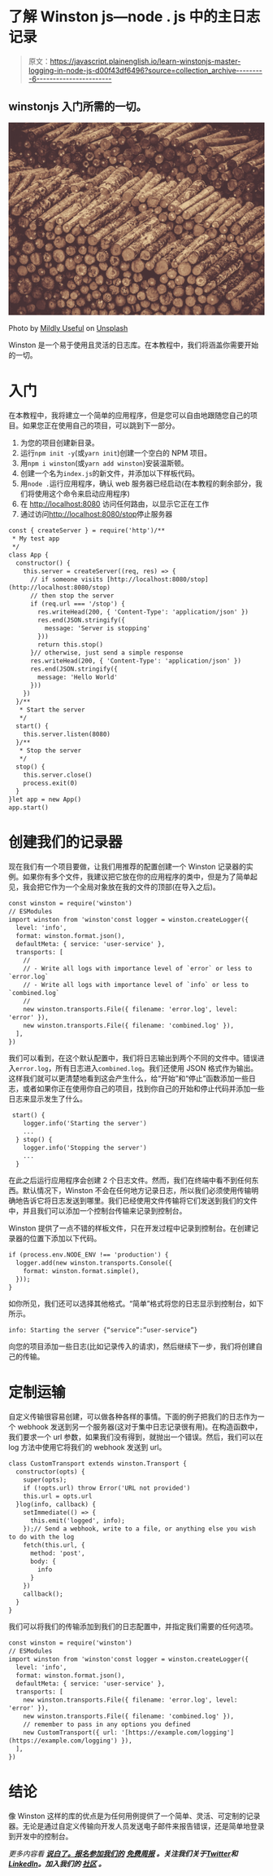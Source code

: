 # 了解 Winston js—node . js 中的主日志记录

> 原文：<https://javascript.plainenglish.io/learn-winstonjs-master-logging-in-node-js-d00f43df6496?source=collection_archive---------6----------------------->

## winstonjs 入门所需的一切。

![](img/217672c059527ed49d6bde52a2375eaa.png)

Photo by [Mildly Useful](https://unsplash.com/@usefulcollective?utm_source=medium&utm_medium=referral) on [Unsplash](https://unsplash.com?utm_source=medium&utm_medium=referral)

Winston 是一个易于使用且灵活的日志库。在本教程中，我们将涵盖你需要开始的一切。

# **入门**

在本教程中，我将建立一个简单的应用程序，但是您可以自由地跟随您自己的项目。如果您正在使用自己的项目，可以跳到下一部分。

1.  为您的项目创建新目录。
2.  运行`npm init -y`(或`yarn init`)创建一个空白的 NPM 项目。
3.  用`npm i winston`(或`yarn add winston`)安装温斯顿。
4.  创建一个名为`index.js`的新文件，并添加以下样板代码。
5.  用`node .`运行应用程序，确认 web 服务器已经启动(在本教程的剩余部分，我们将使用这个命令来启动应用程序)
6.  在 [http://localhost:8080](http://localhost:8080) 访问任何路由，以显示它正在工作
7.  通过访问[http://localhost:8080/stop](http://localhost:8080/stop)停止服务器

```
const { createServer } = require('http')/**
 * My test app
 */
class App {
  constructor() {
    this.server = createServer((req, res) => {
      // if someone visits [http://localhost:8080/stop](http://localhost:8080/stop)
      // then stop the server
      if (req.url === '/stop') {
        res.writeHead(200, { 'Content-Type': 'application/json' })
        res.end(JSON.stringify({
          message: 'Server is stopping'
        }))
        return this.stop()
      }// otherwise, just send a simple response
      res.writeHead(200, { 'Content-Type': 'application/json' })
      res.end(JSON.stringify({
        message: 'Hello World'
      }))
    })
  }/**
   * Start the server
   */
  start() {
    this.server.listen(8080)
  }/**
   * Stop the server
   */
  stop() {
    this.server.close()
    process.exit(0)
  }
}let app = new App()
app.start()
```

# **创建我们的记录器**

现在我们有一个项目要做，让我们用推荐的配置创建一个 Winston 记录器的实例。如果你有多个文件，我建议把它放在你的应用程序的类中，但是为了简单起见，我会把它作为一个全局对象放在我的文件的顶部(在导入之后)。

```
const winston = require('winston')
// ESModules
import winston from 'winston'const logger = winston.createLogger({
  level: 'info',
  format: winston.format.json(),
  defaultMeta: { service: 'user-service' },
  transports: [
    //
    // - Write all logs with importance level of `error` or less to `error.log`
    // - Write all logs with importance level of `info` or less to `combined.log`
    //
    new winston.transports.File({ filename: 'error.log', level: 'error' }),
    new winston.transports.File({ filename: 'combined.log' }),
  ],
})
```

我们可以看到，在这个默认配置中，我们将日志输出到两个不同的文件中。错误进入`error.log`，所有日志进入`combined.log`。我们还使用 JSON 格式作为输出。这样我们就可以更清楚地看到这会产生什么，给“开始”和“停止”函数添加一些日志，或者如果你正在使用你自己的项目，找到你自己的开始和停止代码并添加一些日志来显示发生了什么。

```
 start() {
    logger.info('Starting the server')
    ...
  } stop() {
    logger.info('Stopping the server')
    ...
  }
```

在此之后运行应用程序会创建 2 个日志文件。然而，我们在终端中看不到任何东西。默认情况下，Winston 不会在任何地方记录日志，所以我们必须使用传输明确地告诉它将日志发送到哪里。我们已经使用文件传输将它们发送到我们的文件中，并且我们可以添加一个控制台传输来记录到控制台。

Winston 提供了一点不错的样板文件，只在开发过程中记录到控制台。在创建记录器的位置下添加以下代码。

```
if (process.env.NODE_ENV !== 'production') {
  logger.add(new winston.transports.Console({
    format: winston.format.simple(),
  }));
}
```

如你所见，我们还可以选择其他格式。“简单”格式将您的日志显示到控制台，如下所示。

```
info: Starting the server {“service”:”user-service”}
```

向您的项目添加一些日志(比如记录传入的请求)，然后继续下一步，我们将创建自己的传输。

# **定制运输**

自定义传输很容易创建，可以做各种各样的事情。下面的例子把我们的日志作为一个 webhook 发送到另一个服务器(这对于集中日志记录很有用)。在构造函数中，我们要求一个 url 参数，如果我们没有得到，就抛出一个错误。然后，我们可以在 log 方法中使用它将我们的 webhook 发送到 url。

```
class CustomTransport extends winston.Transport {
  constructor(opts) {
    super(opts);
    if (!opts.url) throw Error('URL not provided')
    this.url = opts.url
  }log(info, callback) {
    setImmediate(() => {
      this.emit('logged', info);
    });// Send a webhook, write to a file, or anything else you wish to do with the log
    fetch(this.url, {
      method: 'post',
      body: {
        info
      }
    })
    callback();
  }
}
```

我们可以将我们的传输添加到我们的日志配置中，并指定我们需要的任何选项。

```
const winston = require('winston')
// ESModules
import winston from 'winston'const logger = winston.createLogger({
  level: 'info',
  format: winston.format.json(),
  defaultMeta: { service: 'user-service' },
  transports: [
    new winston.transports.File({ filename: 'error.log', level: 'error' }),
    new winston.transports.File({ filename: 'combined.log' }),
    // remember to pass in any options you defined
    new CustomTransport({ url: '[https://example.com/logging'](https://example.com/logging') }),
  ],
})
```

# **结论**

像 Winston 这样的库的优点是为任何用例提供了一个简单、灵活、可定制的记录器。无论是通过自定义传输向开发人员发送电子邮件来报告错误，还是简单地登录到开发中的控制台。

*更多内容看* [***说白了。报名参加我们的***](https://plainenglish.io/) **[***免费周报***](http://newsletter.plainenglish.io/) *。关注我们关于*[***Twitter***](https://twitter.com/inPlainEngHQ)*和*[***LinkedIn***](https://www.linkedin.com/company/inplainenglish/)*。加入我们的* [***社区***](https://discord.gg/GtDtUAvyhW) *。***